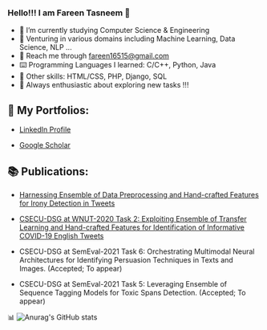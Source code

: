 ### Hello!!! I am Fareen Tasneem 🍊

<!--
**farin15/farin15** is a ✨ _special_ ✨ repository because its `README.md` (this file) appears on your GitHub profile.
Here are some ideas to get you started:
- 👯 I’m looking to collaborate on ...
- 🤔 I’m looking for help with ...
- 💬 Ask me about ...
- 😄 Pronouns: ...
 -->
- 📖 I’m currently studying Computer Science & Engineering
- 🎈 Venturing in various domains including Machine Learning, Data Science, NLP ...
- 📧 Reach me through fareen16515@gmail.com
- ⌨️ Programming Languages I learned: C/C++, Python, Java
- 💬 Other skills: HTML/CSS, PHP, Django, SQL
- 💯 Always enthusiastic about exploring new tasks !!!


## 🎫 **My Portfolios:**

 - [LinkedIn Profile](www.linkedin.com/in/fareen-tasneem-3585921bb)
   
 - [Google Scholar](https://scholar.google.com/citations?user=jvyO1boAAAAJ&hl=en)

## 📚 **Publications:**

 - [Harnessing Ensemble of Data Preprocessing and Hand-crafted Features for Irony Detection in Tweets](https://ieeexplore.ieee.org/abstract/document/9392711)
   
 - [CSECU-DSG  at  WNUT-2020 Task 2: Exploiting Ensemble of Transfer Learning and Hand-crafted Features for Identification of Informative  COVID-19  English Tweets](https://www.aclweb.org/anthology/2020.wnut-1.55.pdf)
 - CSECU-DSG at SemEval-2021 Task 6: Orchestrating Multimodal Neural Architectures for Identifying Persuasion Techniques in Texts and Images. (Accepted; To appear)
 - CSECU-DSG at SemEval-2021 Task 5: Leveraging Ensemble of Sequence Tagging Models for Toxic Spans Detection. (Accepted; To appear)

📊
![Anurag's GitHub stats](https://github-readme-stats.vercel.app/api?username=farin15&show_icons=true&theme=radical)
